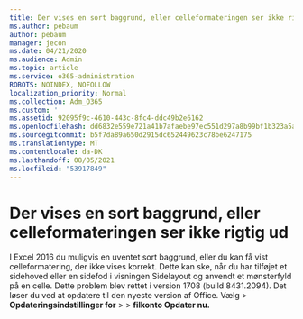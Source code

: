 ```yaml
---
title: Der vises en sort baggrund, eller celleformateringen ser ikke rigtig ud
ms.author: pebaum
author: pebaum
manager: jecon
ms.date: 04/21/2020
ms.audience: Admin
ms.topic: article
ms.service: o365-administration
ROBOTS: NOINDEX, NOFOLLOW
localization_priority: Normal
ms.collection: Adm_O365
ms.custom: ''
ms.assetid: 92095f9c-4610-443c-8fc4-ddc49b2e6162
ms.openlocfilehash: dd6832e559e721a41b7afaebe97ec551d297a8b99bf1b323a5a5680365eacfac
ms.sourcegitcommit: b5f7da89a650d2915dc652449623c78be6247175
ms.translationtype: MT
ms.contentlocale: da-DK
ms.lasthandoff: 08/05/2021
ms.locfileid: "53917849"
---
```

# <a name="a-black-background-appears-or-cell-formatting-doesnt-look-right"></a>Der vises en sort baggrund, eller celleformateringen ser ikke rigtig ud

I Excel 2016 du muligvis en uventet sort baggrund, eller du kan få vist celleformatering, der ikke vises korrekt. Dette kan ske, når du har tilføjet et sidehoved eller en sidefod i visningen Sidelayout og anvendt et mønsterfyld på en celle. Dette problem blev rettet i version 1708 (build 8431.2094). Det løser du ved at opdatere til den nyeste version af Office. Vælg  \> **Opdateringsindstillinger for** \>  \> **filkonto Opdater nu.**
  


